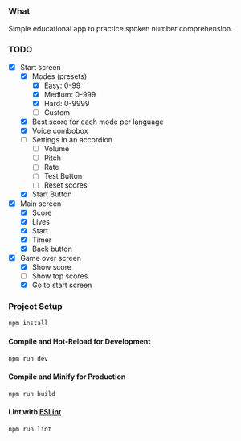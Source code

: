 ### What

Simple educational app to practice spoken number comprehension.

### TODO

- [x] Start screen
    - [x] Modes (presets)
        - [x] Easy: 0-99
        - [x] Medium: 0-999
        - [x] Hard: 0-9999
        - [ ] Custom
    - [x] Best score for each mode per language
    - [x] Voice combobox
    - [ ] Settings in an accordion
        - [ ] Volume
        - [ ] Pitch
        - [ ] Rate
        - [ ] Test Button
        - [ ] Reset scores
    - [x] Start Button
- [x] Main screen
    - [x] Score
    - [x] Lives
    - [x] Start
    - [x] Timer
    - [x] Back button
- [x] Game over screen
    - [x] Show score
    - [ ] Show top scores
    - [x] Go to start screen

### Project Setup

```sh
npm install
```

#### Compile and Hot-Reload for Development

```sh
npm run dev
```

#### Compile and Minify for Production

```sh
npm run build
```

#### Lint with [ESLint](https://eslint.org/)

```sh
npm run lint
```
